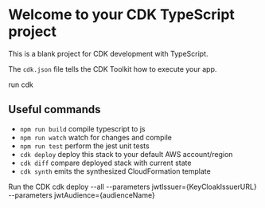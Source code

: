 # Welcome to your CDK TypeScript project

This is a blank project for CDK development with TypeScript.

The `cdk.json` file tells the CDK Toolkit how to execute your app.

run cdk
## Useful commands

* `npm run build`   compile typescript to js
* `npm run watch`   watch for changes and compile
* `npm run test`    perform the jest unit tests
* `cdk deploy`      deploy this stack to your default AWS account/region
* `cdk diff`        compare deployed stack with current state
* `cdk synth`       emits the synthesized CloudFormation template

Run the CDK
cdk deploy --all --parameters jwtIssuer={KeyCloakIssuerURL} --parameters jwtAudience={audienceName}